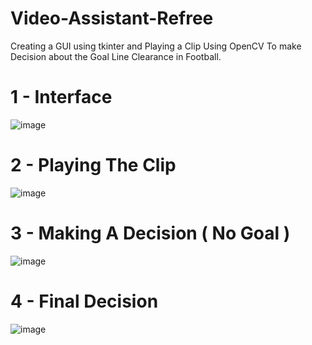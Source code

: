 # Video-Assistant-Refree
Creating a GUI using tkinter and Playing a Clip Using OpenCV To make Decision about the Goal Line Clearance in Football.

# 1 - Interface 

![image](https://user-images.githubusercontent.com/85392154/129193375-e72e728a-f589-4eb6-a1b1-43ae9efc6042.png)

# 2 - Playing The Clip

![image](https://user-images.githubusercontent.com/85392154/129193559-e9f63237-b78e-44f3-a409-e762e6fa1ee4.png)

# 3 - Making A Decision ( No Goal )

![image](https://user-images.githubusercontent.com/85392154/129193703-0817d853-44ac-4103-891b-f17812043b87.png)

# 4 - Final Decision

![image](https://user-images.githubusercontent.com/85392154/129193774-6850c6de-6c51-4bdc-b53d-5e481a764dcc.png)

